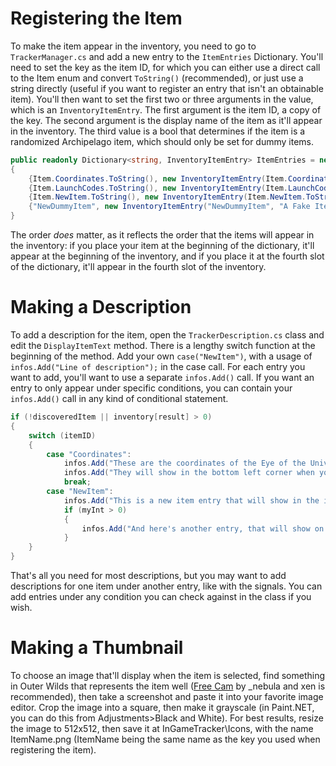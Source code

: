 # Registering the Item
To make the item appear in the inventory, you need to go to `TrackerManager.cs` and add a new entry to the `ItemEntries` Dictionary. You'll need to set the key as the item ID, for which you can either use a direct call to the Item enum and convert `ToString()` (recommended), or just use a string directly (useful if you want to register an entry that isn't an obtainable item). You'll then want to set the first two or three arguments in the value, which is an `InventoryItemEntry`. The first argument is the item ID, a copy of the key. The second argument is the display name of the item as it'll appear in the inventory. The third value is a bool that determines if the item is a randomized Archipelago item, which should only be set for dummy items.

```cs
public readonly Dictionary<string, InventoryItemEntry> ItemEntries = new()
{
    {Item.Coordinates.ToString(), new InventoryItemEntry(Item.Coordinates.ToString(), "Eye of the Universe Coordinates") },
    {Item.LaunchCodes.ToString(), new InventoryItemEntry(Item.LaunchCodes.ToString(), "Launch Codes") },
    {Item.NewItem.ToString(), new InventoryItemEntry(Item.NewItem.ToString(), "A New Item") },
    {"NewDummyItem", new InventoryItemEntry("NewDummyItem", "A Fake Item", false) }...
}
```

The order *does* matter, as it reflects the order that the items will appear in the inventory: if you place your item at the beginning of the dictionary, it'll appear at the beginning of the inventory, and if you place it at the fourth slot of the dictionary, it'll appear in the fourth slot of the inventory.

# Making a Description
To add a description for the item, open the `TrackerDescription.cs` class and edit the `DisplayItemText` method. There is a lengthy switch function at the beginning of the method. Add your own `case("NewItem")`, with a usage of `infos.Add("Line of description");` in the case call. For each entry you want to add, you'll want to use a separate `infos.Add()` call. If you want an entry to only appear under specific conditions, you can contain your `infos.Add()` call in any kind of conditional statement.

```cs
if (!discoveredItem || inventory[result] > 0)
{
    switch (itemID)
    {
        case "Coordinates":
            infos.Add("These are the coordinates of the Eye of the Universe.");
            infos.Add("They will show in the bottom left corner when you're ready to input them.");
            break;
        case "NewItem":
            infos.Add("This is a new item entry that will show in the inventory.");
            if (myInt > 0)
            {
                infos.Add("And here's another entry, that will show on a new line, but only if myInt is greater than zero.");
            }
    }
}
```

That's all you need for most descriptions, but you may want to add descriptions for one item under another entry, like with the signals. You can add entries under any condition you can check against in the class if you wish.

# Making a Thumbnail
To choose an image that'll display when the item is selected, find something in Outer Wilds that represents the item well ([Free Cam](https://outerwildsmods.com/mods/freecam/) by _nebula and xen is recommended), then take a screenshot and paste it into your favorite image editor. Crop the image into a square, then make it grayscale (in Paint.NET, you can do this from Adjustments>Black and White). For best results, resize the image to 512x512, then save it at InGameTracker\Icons, with the name ItemName.png (ItemName being the same name as the key you used when registering the item).